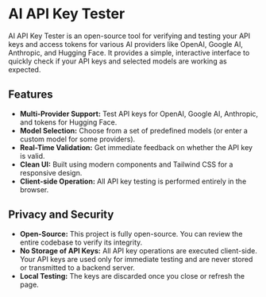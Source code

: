 # AI API Key Tester

AI API Key Tester is an open-source tool for verifying and testing your API keys and access tokens for various AI providers like OpenAI, Google AI, Anthropic, and Hugging Face. It provides a simple, interactive interface to quickly check if your API keys and selected models are working as expected.

## Features

- **Multi-Provider Support:** Test API keys for OpenAI, Google AI, Anthropic, and tokens for Hugging Face.
- **Model Selection:** Choose from a set of predefined models (or enter a custom model for some providers).
- **Real-Time Validation:** Get immediate feedback on whether the API key is valid.
- **Clean UI:** Built using modern components and Tailwind CSS for a responsive design.
- **Client-side Operation:** All API key testing is performed entirely in the browser.

## Privacy and Security

- **Open-Source:** This project is fully open-source. You can review the entire codebase to verify its integrity.
- **No Storage of API Keys:** All API key operations are executed client-side. Your API keys are used only for immediate testing and are never stored or transmitted to a backend server.
- **Local Testing:** The keys are discarded once you close or refresh the page.
